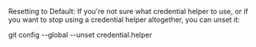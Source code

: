 Resetting to Default:
If you're not sure what credential helper to use, or if you want to stop using a credential helper altogether, you can unset it:

git config --global --unset credential.helper